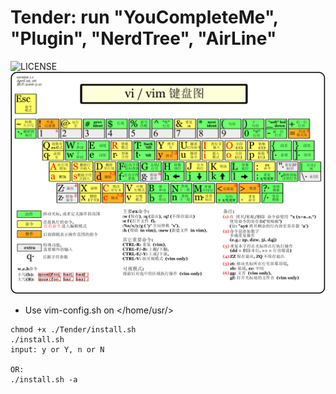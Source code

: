 # Tender: run "YouCompleteMe", "Plugin", "NerdTree", "AirLine"
![LICENSE](https://img.shields.io/github/license/HasturBoss/Tender)
![PNG](https://github.com/HasturBoss/Tender/raw/main/VimKey.png)

* Use vim-config.sh on </home/usr/>
```Shell
chmod +x ./Tender/install.sh
./install.sh
input: y or Y, n or N

OR:
./install.sh -a
```
